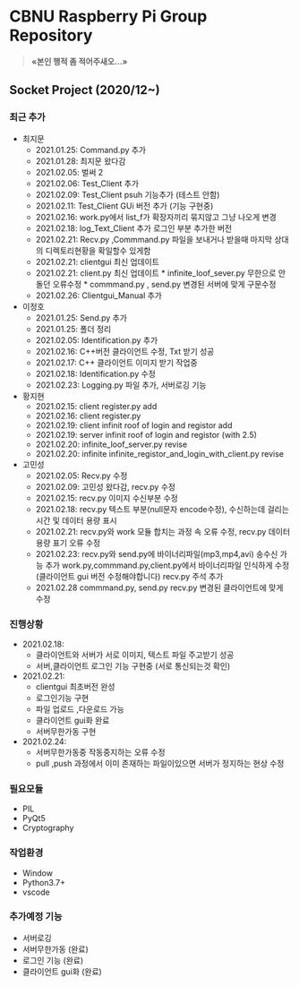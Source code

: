 # CBNU Raspberry Pi Group Repository

> **&laquo;본인 행적 좀 적어주새오...&raquo;**


## Socket Project (2020/12~)

### 최근 추가
  * 최지문
    * 2021.01.25: Command.py 추가
    * 2021.01.28: 최지문 왔다감
    * 2021.02.05: 벌써 2
    * 2021.02.06: Test_Client 추가
    * 2021.02.09: Test_Client psuh 기능추가 (테스트 안함)
    * 2021.02.11: Test_Client GUi 버전 추가 (기능 구현중)
    * 2021.02.16: work.py에서 list_f가 확장자끼리 묶지않고 그냥 나오게 변경
    * 2021.02.18: log_Text_Client 추가 로그인 부분 추가한 버전
    * 2021.02.21: Recv.py  ,Commmand.py 파일을 보내거나 받을때 마지막 상대의 디렉토리현황을 확일할수 있게함
    * 2021.02.21: clientgui 최신 업데이트
    * 2021.02.21: client.py 최신 업데이트 
                * infinite_loof_sever.py 무한으로 안돌던 오류수정
                * commmand.py , send.py 변경된 서버에 맞게 구문수정
    * 2021.02.26: Clientgui_Manual 추가 
  * 이정호
    * 2021.01.25: Send.py 추가
    * 2021.01.25: 폴더 정리
    * 2021.02.05: Identification.py 추가
    * 2021.02.16: C++버전 클라이언트 수정, Txt 받기 성공
    * 2021.02.17: C++ 클라이언트 이미지 받기 작업중
    * 2021.02.18: Identification.py 수정
    * 2021.02.23: Logging.py 파일 추가, 서버로깅 기능 
  * 황지현
    * 2021.02.15: client register.py add
    * 2021.02.16: client register.py 
    * 2021.02.19: client infinit roof of login and registor add
    * 2021.02.19: server infinit roof of login and registor (with 2.5)
    * 2021.02.20: infinite_loof_server.py revise
    * 2021.02.20: infinite infinite_registor_and_login_with_client.py revise
  * 고민성
    * 2021.02.05: Recv.py 수정
    * 2021.02.09: 고민성 왔다감, recv.py 수정
    * 2021.02.15: recv.py 이미지 수신부분 수정
    * 2021.02.18: recv.py 텍스트 부분(null문자 encode수정), 수신하는데 걸리는 시간 및 데이터 용량 표시
    * 2021.02.21: recv.py와 work 모듈 합치는 과정 속 오류 수정, recv.py 데이터 용량 표기 오류 수정
    * 2021.02.23: recv.py와 send.py에 바이너리파일(mp3,mp4,avi) 송수신 가능 추가
      work.py,commmand.py,client.py에서 바이너리파일 인식하게 수정(클라이언트 gui 버전 수정해야합니다)
      recv.py 주석 추가
    * 2021.02.28  commmand.py, send.py recv.py 변경된 클라이언트에 맞게 수정 
   
      
### 진행상황
  * 2021.02.18: 
    * 클라이언트와 서버가 서로 이미지, 텍스트 파일 주고받기 성공
    * 서버,클라이언트 로그인 기능 구현중 (서로 통신되는것 확인) 
  * 2021.02.21:
    * clientgui 최초버전 완성
     * 로그인기능 구현
     * 파일 업로드 ,다운로드 가능
     * 클라이언트 gui화 완료
     * 서버무한가동 구현
  * 2021.02.24:
     * 서버무한가동중 작동중지하는 오류 수정
     * pull ,push 과정에서 이미 존재하는 파일이있으면 서버가 정지하는 현상 수정    

### 필요모듈
  *  PIL
  *  PyQt5
  *  Cryptography
  

### 작업환경
  * Window
  * Python3.7+
  * vscode

### 추가예정 기능
  * 서버로깅
  * 서버무한가동 (완료) 
  * 로그인 기능 (완료) 
  * 클라이언트 gui화 (완료)
 
